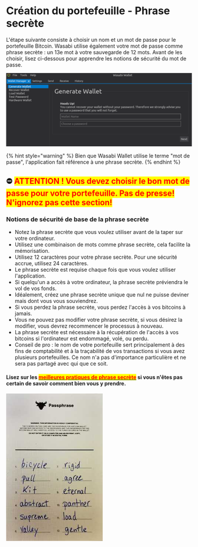 # Création du portefeuille - Phrase secrète

L'étape suivante consiste à choisir un nom et un mot de passe pour le portefeuille Bitcoin. Wasabi utilise également votre mot de passe comme phrase secrète : un 13e mot à votre sauvegarde de 12 mots. Avant de les choisir, lisez ci-dessous pour apprendre les notions de sécurité du mot de passe.

![](<../.gitbook/assets/image (1).png>)

{% hint style="warning" %}
Bien que Wasabi Wallet utilise le terme "mot de passe", l'application fait référence à une phrase secrète.
{% endhint %}

## ⛔️ <mark style="color:red;">ATTENTION ! Vous devez choisir le bon mot de passe pour votre portefeuille. Pas de presse! N'ignorez pas cette section!</mark>

### Notions de sécurité de base de la phrase secrète

* Notez la phrase secrète que vous voulez utiliser avant de la taper sur votre ordinateur.
* Utilisez une combinaison de mots comme phrase secrète, cela facilite la mémorisation.
* Utilisez 12 caractères pour votre phrase secrète. Pour une sécurité accrue, utilisez 24 caractères.&#x20;
* Le phrase secrète est requise chaque fois que vous voulez utiliser l'application.
* Si quelqu'un a accès à votre ordinateur, la phrase secrète préviendra le vol de vos fonds.
* Idéalement, créez une phrase secrète unique que nul ne puisse deviner mais dont vous vous souviendrez.
* Si vous perdez la phrase secrète, vous perdez l'accès à vos bitcoins à jamais.
* Vous ne pouvez pas modifier votre phrase secrète, si vous désirez la modifier, vous devrez recommencer le processus à nouveau.
* La phrase secrète est nécessaire à la récupération de l'accès à vos bitcoins si l'ordinateur est endommagé, volé, ou perdu.
* Conseil de pro : le nom de votre portefeuille sert principalement à des fins de comptabilité et à la traçabilité de vos transactions si vous avez plusieurs portefeuilles. Ce nom n'a pas d'importance particulière et ne sera pas partagé avec qui que ce soit.

#### **Lisez sur les** [<mark style="color:red;">**m**</mark><mark style="color:red;">eilleures pratiques de phrase secrète</mark>](https://docs.wasabiwallet.io/using-wasabi/PasswordBestPractices.html) <mark style="color:red;"></mark> **si vous n'êtes pas certain de savoir comment bien vous y prendre.**&#x20;

![Exemple d'une phrase secrète de 12 mots.](../.gitbook/assets/passphrase.jpg)
